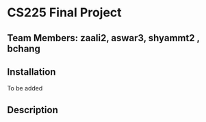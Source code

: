# CS225 Final Project

## Team Members: zaali2, aswar3, shyammt2 , bchang

## Installation
To be added

## Description




